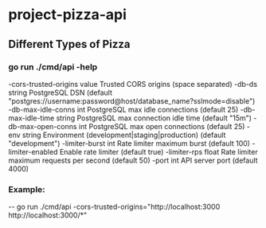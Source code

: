 # project-pizza-api

## Different Types of Pizza

### go run ./cmd/api -help

  -cors-trusted-origins value
    	Trusted CORS origins (space separated)
  -db-ds string
    	PostgreSQL DSN (default "postgres://username:password@host/database_name?sslmode=disable")
  -db-max-idle-conns int
    	PostgreSQL max idle connections (default 25)
  -db-max-idle-time string
    	PostgreSQL max connection idle time (default "15m")
  -db-max-open-conns int
    	PostgreSQL max open connections (default 25)
  -env string
    	Environment (development|staging|production) (default "development")
  -limiter-burst int
    	Rate limiter maximum burst (default 100)
  -limiter-enabled
    	Enable rate limiter (default true)
  -limiter-rps float
    	Rate limiter maximum requests per second (default 50)
  -port int
    	API server port (default 4000)

### Example:
-- go run ./cmd/api -cors-trusted-origins="http://localhost:3000 http://localhost:3000/*"
